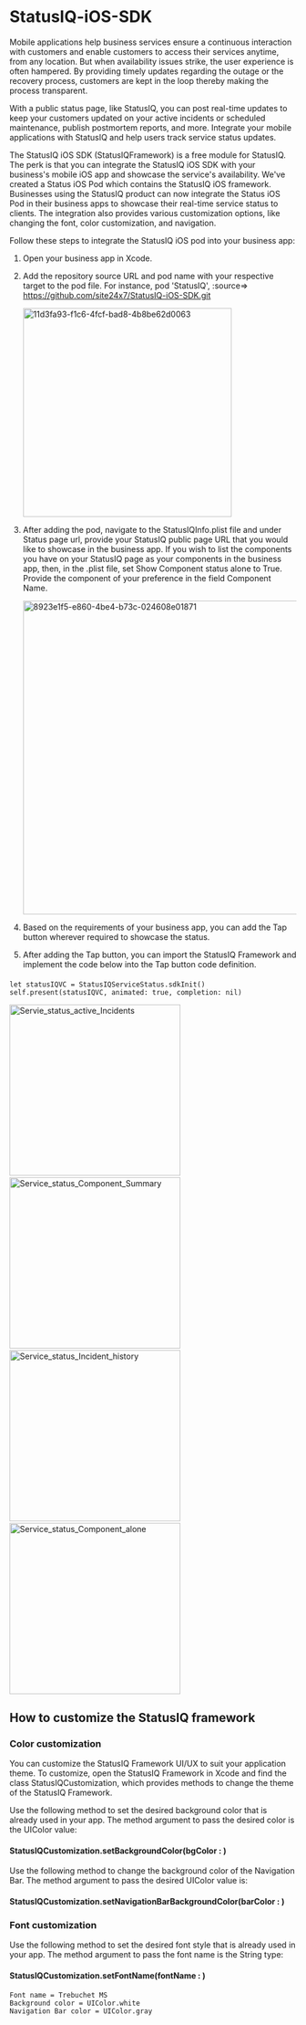 # StatusIQ-iOS-SDK

Mobile applications help business services ensure a continuous interaction with customers and enable customers to access their services anytime, from any location. But when availability issues strike, the user experience is often hampered. By providing timely updates regarding the outage or the recovery process, customers are kept in the loop thereby making the process transparent.

With a public status page, like StatusIQ, you can post real-time updates to keep your customers updated on your active incidents or scheduled maintenance, publish postmortem reports, and more. Integrate your mobile applications with StatusIQ and help users track service status updates. 

The StatusIQ iOS SDK (StatusIQFramework) is a free module for StatusIQ. The perk is that you can integrate the StatusIQ iOS SDK with your business's mobile iOS app and showcase the service's availability. We've created a Status iOS Pod which contains the StatusIQ iOS framework. Businesses using the StatusIQ product can now integrate the Status iOS Pod in their business apps to showcase their real-time service status to clients. The integration also provides various customization options, like changing the font, color customization, and navigation.

Follow these steps to integrate the StatusIQ iOS pod into your business app:

1. Open your business app in Xcode. 
2. Add the repository source URL and pod name with your respective target to the pod file.
For instance, pod 'StatusIQ', :source=> https://github.com/site24x7/StatusIQ-iOS-SDK.git

	<img width="366" alt="11d3fa93-f1c6-4fcf-bad8-4b8be62d0063" src="https://user-images.githubusercontent.com/6861082/116873005-93a0d500-ac34-11eb-9360-5c162366e325.png">

3. After adding the pod, navigate to the StatusIQInfo.plist file and under Status page url, provide your StatusIQ public page URL that you would like to showcase in the business app. If you wish to list the components you have on your StatusIQ page as your components in the business app, then, in the .plist file, set Show Component status alone to True. Provide the component of your preference in the field Component Name.

	<img width="550" alt="8923e1f5-e860-4be4-b73c-024608e01871" src="https://user-images.githubusercontent.com/6861082/116873587-9223dc80-ac35-11eb-8b03-9c77be23b207.png">

4. Based on the requirements of your business app, you can add the Tap button wherever required to showcase the status.
5. After adding the Tap button, you can import the StatusIQ Framework and implement the code below into the Tap button code definition.

####
	let statusIQVC = StatusIQServiceStatus.sdkInit()
	self.present(statusIQVC, animated: true, completion: nil)

	
<img width="300" alt="Servie_status_active_Incidents" src="https://user-images.githubusercontent.com/98751716/161042665-5f9942d1-238d-46af-919a-4f2da47f3c60.png"> &nbsp;&nbsp;&nbsp;
<img width="300" alt="Service_status_Component_Summary" src="https://user-images.githubusercontent.com/98751716/161042682-bc4fc877-933b-4a30-8383-0d21e906de31.png">&nbsp;&nbsp;&nbsp;
<img width="300" alt="Service_status_Incident_history" src="https://user-images.githubusercontent.com/98751716/161042744-9d3116e9-16e9-47e0-91ee-7d8a8c36cc4e.png">&nbsp;&nbsp;&nbsp;
<img width="300" alt="Service_status_Component_alone" src="https://user-images.githubusercontent.com/98751716/161042842-d5bdbcc5-6635-4a2f-abee-ccea7d8c498d.png">

## How to customize the StatusIQ framework 

### Color customization

You can customize the StatusIQ Framework UI/UX to suit your application theme. To customize, open the StatusIQ Framework in Xcode and find the class StatusIQCustomization, which provides methods to change the theme of the StatusIQ Framework.

Use the following method to set the desired background color that is already used in your app. The method argument to pass the desired color is the UIColor value:

#### StatusIQCustomization.setBackgroundColor(bgColor : )
	
Use the following method to change the background color of the Navigation Bar. The method argument to pass the desired UIColor value is:

#### StatusIQCustomization.setNavigationBarBackgroundColor(barColor : )

### Font customization
	
Use the following method to set the desired font style that is already used in your app. The method argument to pass the font name is the String type:

#### StatusIQCustomization.setFontName(fontName : )

	Font name = Trebuchet MS
	Background color = UIColor.white
	Navigation Bar color = UIColor.gray
